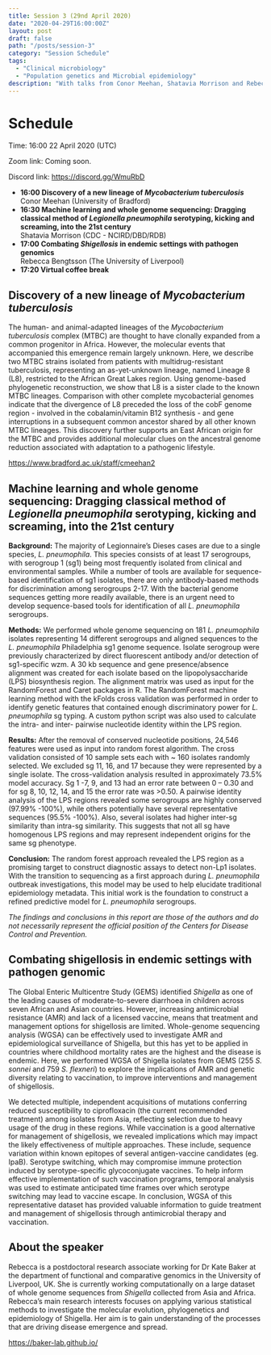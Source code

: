 ```yaml
---
title: Session 3 (29nd April 2020)
date: "2020-04-29T16:00:00Z"
layout: post
draft: false
path: "/posts/session-3"
category: "Session Schedule"
tags:
  - "Clinical microbiology"
  - "Population genetics and Microbial epidemiology"
description: "With talks from Conor Meehan, Shatavia Morrison and Rebecca Bengtsson"
---
```

# Schedule 

Time: 16:00 22 April 2020 (UTC) 

Zoom link: Coming soon.

Discord link: https://discord.gg/WmuRbD

* **16:00 Discovery of a new lineage of *Mycobacterium tuberculosis*** 
  Conor Meehan (University of Bradford)  
* **16:30 Machine learning and whole genome sequencing: Dragging classical method of *Legionella pneumophila* serotyping, kicking and screaming, into the 21st century**  
  Shatavia Morrison (CDC - NCIRD/DBD/RDB)
* **17:00 Combating *Shigellosis* in endemic settings with pathogen genomics**  
  Rebecca Bengtsson (The University of Liverpool)   
* **17:20 Virtual coffee break**

## Discovery of a new lineage of *Mycobacterium tuberculosis*
The human- and animal-adapted lineages of the *Mycobacterium tuberculosis* complex (MTBC) are thought to have clonally expanded from a common progenitor in Africa. However, the molecular events that accompanied this emergence remain largely unknown. Here, we describe two MTBC strains isolated from patients with multidrug-resistant tuberculosis, representing an as-yet-unknown lineage, named Lineage 8 (L8), restricted to the African Great Lakes region. Using genome-based phylogenetic reconstruction, we show that L8 is a sister clade to the known MTBC lineages. Comparison with other complete mycobacterial genomes indicate that the divergence of L8 preceded the loss of the cobF genome region - involved in the cobalamin/vitamin B12 synthesis - and gene interruptions in a subsequent common ancestor shared by all other known MTBC lineages. This discovery further supports an East African origin for the MTBC and provides additional molecular clues on the ancestral genome reduction associated with adaptation to a pathogenic lifestyle.

https://www.bradford.ac.uk/staff/cmeehan2

## Machine learning and whole genome sequencing: Dragging classical method of *Legionella pneumophila* serotyping, kicking and screaming, into the 21st century
**Background:** The majority of Legionnaire’s Dieses cases are due to a single species, *L. pneumophila*.  This species consists of at least 17 serogroups, with serogroup 1 (sg1) being most frequently isolated from clinical and environmental samples. While a number of tools are available for sequence-based identification of sg1 isolates, there are only antibody-based methods for discrimination among serogroups 2-17. With the bacterial genome sequences getting more readily available, there is an urgent need to develop sequence-based tools for identification of all *L. pneumophila* serogroups.

**Methods:** We performed whole genome sequencing on 181 *L. pneumophila* isolates representing 14 different serogroups and aligned sequences to the *L. pneumophila* Philadelphia sg1 genome sequence. Isolate serogroup were previously characterized by direct fluorescent antibody and/or detection of sg1-specific wzm. A 30 kb sequence and gene presence/absence alignment was created for each isolate based on the lipopolysaccharide (LPS) biosynthesis region. The alignment matrix was used as input for the RandomForest and Caret packages in R. The RandomForest machine learning method with the kFolds cross validation was performed in order to identify genetic features that contained enough discriminatory power for *L. pneumophila* sg typing. A custom python script was also used to calculate the intra- and inter- pairwise nucleotide identity within the LPS region.

**Results:** After the removal of conserved nucleotide positions, 24,546 features were used as input into random forest algorithm. The cross validation consisted of 10 sample sets each with ~ 160 isolates randomly selected. We excluded sg 11, 16, and 17 because they were represented by a single isolate. The cross-validation analysis resulted in approximately 73.5% model accuracy. Sg 1 -7, 9, and 13 had an error rate between 0 – 0.30 and for sg 8, 10, 12, 14, and 15 the error rate was >0.50. A pairwise identity analysis of the LPS regions revealed some serogroups are highly conserved (97.99% -100%), while others potentially have several representative sequences (95.5% -100%).  Also, several isolates had higher inter-sg similarity than intra-sg similarity. This suggests that not all sg have homogenous LPS regions and may represent independent origins for the same sg phenotype.  

**Conclusion:** The random forest approach revealed the LPS region as a promising target to construct diagnostic assays to detect non-Lp1 isolates. With the transition to sequencing as a first approach during *L. pneumophila* outbreak investigations, this model may be used to help elucidate traditional epidemiology metadata. This initial work is the foundation to construct a refined predictive model for *L. pneumophila* serogroups.

*The findings and conclusions in this report are those of the authors and do not necessarily represent the official position of the Centers for Disease Control and Prevention.*


## Combating shigellosis in endemic settings with pathogen genomic 
The Global Enteric Multicentre Study (GEMS) identified *Shigella* as one of the leading causes of moderate-to-severe diarrhoea in children across seven African and Asian countries. However, increasing antimicrobial resistance (AMR) and lack of a licensed vaccine, means that treatment and management options for shigellosis are limited. Whole-genome sequencing analysis (WGSA) can be effectively used to investigate AMR and epidemiological surveillance of Shigella, but this has yet to be applied in countries where childhood mortality rates are the highest and the disease is endemic. Here, we performed WGSA of Shigella isolates from GEMS (255 *S. sonnei* and 759 *S. flexneri*) to explore the implications of AMR and genetic diversity relating to vaccination, to improve interventions and management of shigellosis.

We detected multiple, independent acquisitions of mutations conferring reduced susceptibility to ciprofloxacin (the current recommended treatment) among isolates from Asia, reflecting selection due to heavy usage of the drug in these regions. While vaccination is a good alternative for management of shigellosis, we revealed implications which may impact the likely effectiveness of multiple approaches. These include, sequence variation within known epitopes of several antigen-vaccine candidates (eg. IpaB). Serotype switching, which may compromise immune protection induced by serotype-specific glycoconjugate vaccines. To help inform effective implementation of such vaccination programs, temporal analysis was used to estimate anticipated time frames over which serotype switching may lead to vaccine escape. In conclusion, WGSA of this representative dataset has provided valuable information to guide treatment and management of shigellosis through antimicrobial therapy and vaccination.

## About the speaker
Rebecca is a postdoctoral research associate working for Dr Kate Baker at the department of functional and comparative genomics in the University of Liverpool, UK. She is currently working computationally on a large dataset of whole genome sequences from *Shigella* collected from Asia and Africa. Rebecca’s main research interests focuses on applying various statistical methods to investigate the molecular evolution, phylogenetics and epidemiology of Shigella. Her aim is to gain understanding of the processes that are driving disease emergence and spread.

https://baker-lab.github.io/